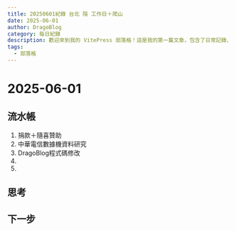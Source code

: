 ```yaml
---
title: 20250601紀錄 台北 陰 工作日＋爬山
date: 2025-06-01
author: DragoBlog
category: 每日紀錄
description: 歡迎來到我的 VitePress 部落格！這是我的第一篇文章，包含了日常記錄、思考和下一步計劃。
tags:
  - 部落格
---
```


# 2025-06-01

<PostMeta />



## 流水帳

1. 捐款＋隨喜贊助
2. 中華電信數據機資料研究
3. DragoBlog程式碼修改
4. 
5. 

## 思考





## 下一步

